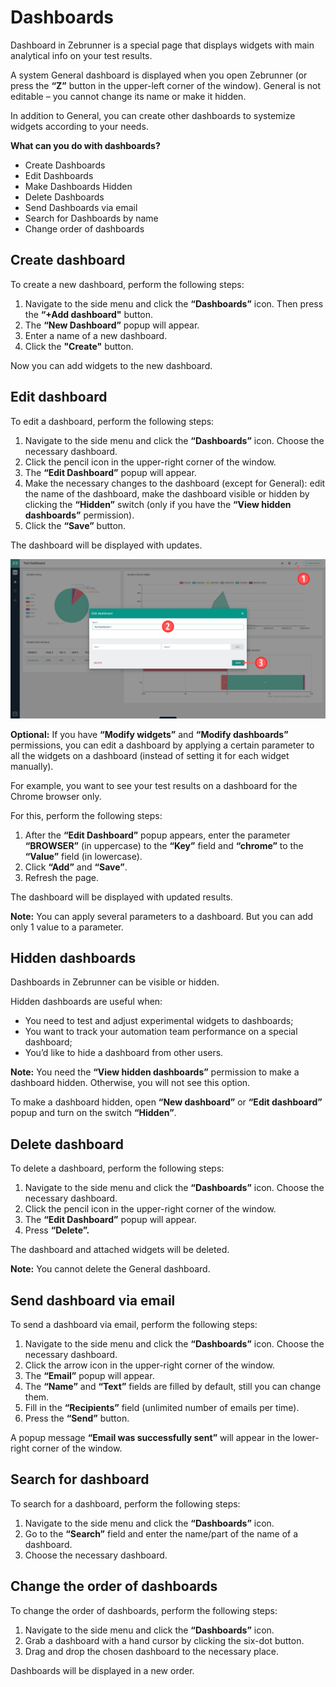 # Dashboards

Dashboard in Zebrunner is a special page that displays widgets with main analytical info on your test results.

A system General dashboard is displayed when you open Zebrunner (or press the **“Z”** button in the upper-left corner of the window). General is not editable – you cannot change its name or make it hidden.

In addition to General, you can create other dashboards to systemize widgets according to your needs.

**What can you do with dashboards?**

* Create Dashboards
* Edit Dashboards
* Make Dashboards Hidden
* Delete Dashboards
* Send Dashboards via email
* Search for Dashboards by name
* Change order of dashboards

## Create dashboard
To create a new dashboard, perform the following steps:

1. Navigate to the side menu and click the **“Dashboards”** icon. Then press the **“+Add dashboard"** button.
2. The **“New Dashboard”** popup will appear.
3. Enter a name of a new dashboard.
4. Click the **"Create"** button.

Now you can add widgets to the new dashboard.

## Edit dashboard
To edit a dashboard, perform the following steps:

1. Navigate to the side menu and click the **“Dashboards”** icon. Choose the necessary dashboard.
2. Click the pencil icon in the upper-right corner of the window.
3. The **“Edit Dashboard”** popup will appear.
4. Make the necessary changes to the dashboard (except for General): edit the name of the dashboard, make the dashboard visible or hidden by clicking the **“Hidden”** switch (only if you have the **“View hidden dashboards”** permission).
5. Click the **“Save”** button.

The dashboard will be displayed with updates.

![Edit Dashboard](/assets/images/edit_dashboard.png)

**Optional:** If you have **“Modify widgets”** and **“Modify dashboards”** permissions, you can edit a dashboard by applying a certain parameter to all the widgets on a dashboard (instead of setting it for each widget manually).

For example, you want to see your test results on a dashboard for the Chrome browser only.

For this, perform the following steps:

1. After the **“Edit Dashboard”** popup appears, enter the parameter **“BROWSER”** (in uppercase) to the **“Key”** field and **“chrome”** to the **“Value”** field (in lowercase).
2. Click **“Add”** and **“Save”**.
3. Refresh the page.

The dashboard will be displayed with updated results.

**Note:** You can apply several parameters to a dashboard. But you can add only 1 value to a parameter.

## Hidden dashboards
Dashboards in Zebrunner can be visible or hidden.

Hidden dashboards are useful when:

* You need to test and adjust experimental widgets to dashboards;
* You want to track your automation team performance on a special dashboard;
* You’d like to hide a dashboard from other users.

**Note:** You need the **“View hidden dashboards”** permission to make a dashboard hidden. Otherwise, you will not see this option.

To make a dashboard hidden, open **“New dashboard”** or **“Edit dashboard”** popup and turn on the switch **“Hidden”**.

## Delete dashboard
To delete a dashboard, perform the following steps:

1. Navigate to the side menu and click the **“Dashboards”** icon. Choose the necessary dashboard.
2. Click the pencil icon in the upper-right corner of the window.
3. The **“Edit Dashboard”** popup will appear.
4. Press **“Delete”.**

The dashboard and attached widgets will be deleted.

**Note:** You cannot delete the General dashboard.

## Send dashboard via email
To send a dashboard via email, perform the following steps:

1. Navigate to the side menu and click the **“Dashboards”** icon. Choose the necessary dashboard.
2. Click the arrow icon in the upper-right corner of the window.
3. The **“Email”** popup will appear.
4. The **“Name”** and **“Text”** fields are filled by default, still you can change them.
5. Fill in the **“Recipients”** field (unlimited number of emails per time).
6. Press the **“Send”** button.

A popup message **“Email was successfully sent”** will appear in the lower-right corner of the window.

## Search for dashboard
To search for a dashboard, perform the following steps:

1. Navigate to the side menu and click the **“Dashboards”** icon.
2. Go to the **“Search”** field and enter the name/part of the name of a dashboard.
3. Choose the necessary dashboard.

## Change the order of dashboards
To change the order of dashboards, perform the following steps:

1. Navigate to the side menu and click the **“Dashboards”** icon.
2. Grab a dashboard with a hand cursor by clicking the six-dot button.
3. Drag and drop the chosen dashboard to the necessary place.

Dashboards will be displayed in a new order.
